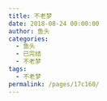 ```yaml
---
title: 不老梦
date: 2018-08-24 00:00:00
author: 鱼头
categories:
  - 鱼头
  - 已完结
  - 不老梦
tags:
  - 不老梦
permalink: /pages/17c160/
---
```



<!-- more -->
